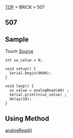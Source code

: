 <a href="http://fabo1.github.io/Web/">TOP</a> > BRICK > 507
## 507

## Sample
Touch [Source](https://github.com/FaBo1/brick_uv/blob/master/Arduino/UvSample1/UvSample1.ino) <br>
```
int uv_value = 0;

void setup() {                
  Serial.begin(9600);    
}

void loop() {
  uv_value = analogRead(A0) ;  
  Serial.println(uv_value) ; 
  delay(10);
}
```


## Using Method
[analogRead()](http://arduino.cc/de/Reference/AnalogRead)<br>
